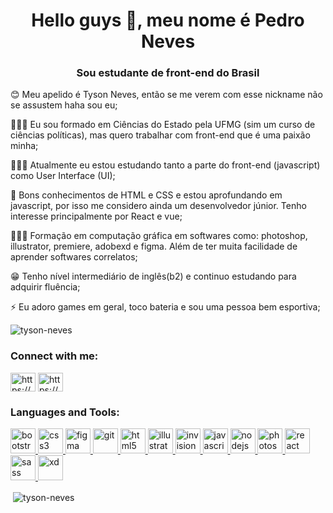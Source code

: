 <h1 align="center">Hello guys 👋, meu nome é Pedro Neves</h1>
<h3 align="center">Sou estudante de front-end do Brasil</h3>

<p>😊 Meu apelido é Tyson Neves, então se me verem com esse nickname não se assustem haha sou eu;
<p> 👨🏾‍🎓 Eu sou formado em Ciências do Estado pela UFMG (sim um curso de ciências políticas), mas quero trabalhar com front-end que é uma paixão minha;
<p> 👨🏾‍💻 Atualmente eu estou estudando tanto a parte do front-end (javascript) como User Interface (UI);
<p> 🙌 Bons conhecimentos de HTML e CSS e estou aprofundando em javascript, por isso me considero ainda um desenvolvedor júnior. Tenho interesse principalmente por React e vue;
<p>👨🏾‍🎨 Formação em computação gráfica em softwares como: photoshop, illustrator, premiere, adobexd e figma. Além de ter muita facilidade de aprender softwares correlatos;
<p>😁 Tenho nível intermediário de inglês(b2) e continuo estudando para adquirir fluência;
<p>⚡ Eu adoro games em geral, toco bateria e sou uma pessoa bem esportiva;

<p align="left"> <img src="https://komarev.com/ghpvc/?username=tyson-neves&label=Profile%20views&color=0e75b6&style=flat" alt="tyson-neves" /> </p>

<h3 align="left">Connect with me:</h3>
<p align="left">
<a href="https://linkedin.com/in/https://www.linkedin.com/in/devpedro-neves/" target="blank"><img align="center" src="https://cdn.jsdelivr.net/npm/simple-icons@3.0.1/icons/linkedin.svg" alt="https://www.linkedin.com/in/devpedro-neves/" height="30" width="40" /></a>
<a href="https://instagram.com/https://www.instagram.com/tysonneves/" target="blank"><img align="center" src="https://cdn.jsdelivr.net/npm/simple-icons@3.0.1/icons/instagram.svg" alt="https://www.instagram.com/tysonneves/" height="30" width="40" /></a>
</p>

<h3 align="left">Languages and Tools:</h3>
<p align="left"> <a href="https://getbootstrap.com" target="_blank"> <img src="https://devicons.github.io/devicon/devicon.git/icons/bootstrap/bootstrap-plain.svg" alt="bootstrap" width="40" height="40"/> </a> <a href="https://www.w3schools.com/css/" target="_blank"> <img src="https://devicons.github.io/devicon/devicon.git/icons/css3/css3-original-wordmark.svg" alt="css3" width="40" height="40"/> </a> <a href="https://www.figma.com/" target="_blank"> <img src="https://www.vectorlogo.zone/logos/figma/figma-icon.svg" alt="figma" width="40" height="40"/> </a> <a href="https://git-scm.com/" target="_blank"> <img src="https://www.vectorlogo.zone/logos/git-scm/git-scm-icon.svg" alt="git" width="40" height="40"/> </a> <a href="https://www.w3.org/html/" target="_blank"> <img src="https://devicons.github.io/devicon/devicon.git/icons/html5/html5-original-wordmark.svg" alt="html5" width="40" height="40"/> </a> <a href="https://www.adobe.com/in/products/illustrator.html" target="_blank"> <img src="https://www.vectorlogo.zone/logos/adobe_illustrator/adobe_illustrator-icon.svg" alt="illustrator" width="40" height="40"/> </a> <a href="https://www.invisionapp.com/" target="_blank"> <img src="https://www.vectorlogo.zone/logos/invisionapp/invisionapp-icon.svg" alt="invision" width="40" height="40"/> </a> <a href="https://developer.mozilla.org/en-US/docs/Web/JavaScript" target="_blank"> <img src="https://devicons.github.io/devicon/devicon.git/icons/javascript/javascript-original.svg" alt="javascript" width="40" height="40"/> </a> <a href="https://nodejs.org" target="_blank"> <img src="https://devicons.github.io/devicon/devicon.git/icons/nodejs/nodejs-original-wordmark.svg" alt="nodejs" width="40" height="40"/> </a> <a href="https://www.photoshop.com/en" target="_blank"> <img src="https://devicons.github.io/devicon/devicon.git/icons/photoshop/photoshop-plain.svg" alt="photoshop" width="40" height="40"/> </a> <a href="https://reactjs.org/" target="_blank"> <img src="https://devicons.github.io/devicon/devicon.git/icons/react/react-original-wordmark.svg" alt="react" width="40" height="40"/> </a> <a href="https://sass-lang.com" target="_blank"> <img src="https://devicons.github.io/devicon/devicon.git/icons/sass/sass-original.svg" alt="sass" width="40" height="40"/> </a> <a href="https://www.adobe.com/products/xd.html" target="_blank"> <img src="https://cdn.worldvectorlogo.com/logos/adobe-xd.svg" alt="xd" width="40" height="40"/> </a> </p>

<p>&nbsp;<img align="center" src="https://github-readme-stats.vercel.app/api?username=tyson-neves&show_icons=true&locale=en" alt="tyson-neves" /></p>

